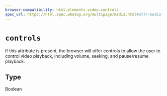 ```yaml
---
browser-compatibility: html.elements.video.controls
spec_url: https://html.spec.whatwg.org/multipage/media.html#attr-media-controls
---
```


# `controls`

If this attribute is present, the browser will offer controls to allow the user to control video playback, including volume, seeking, and pause/resume playback.

## Type

Boolean
